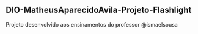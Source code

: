 ## DIO-MatheusAparecidoAvila-Projeto-Flashlight 

Projeto desenvolvido aos ensinamentos do professor @ismaelsousa
